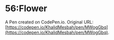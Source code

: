 # 56:Flower

A Pen created on CodePen.io. Original URL: [https://codepen.io/KhalidMesbah/pen/MWogGbq](https://codepen.io/KhalidMesbah/pen/MWogGbq).


